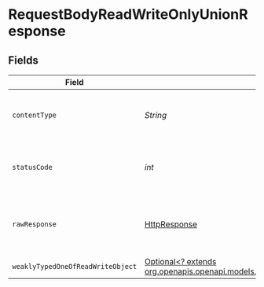 # RequestBodyReadWriteOnlyUnionResponse


## Fields

| Field                                                                                                                                                        | Type                                                                                                                                                         | Required                                                                                                                                                     | Description                                                                                                                                                  |
| ------------------------------------------------------------------------------------------------------------------------------------------------------------ | ------------------------------------------------------------------------------------------------------------------------------------------------------------ | ------------------------------------------------------------------------------------------------------------------------------------------------------------ | ------------------------------------------------------------------------------------------------------------------------------------------------------------ |
| `contentType`                                                                                                                                                | *String*                                                                                                                                                     | :heavy_check_mark:                                                                                                                                           | HTTP response content type for this operation                                                                                                                |
| `statusCode`                                                                                                                                                 | *int*                                                                                                                                                        | :heavy_check_mark:                                                                                                                                           | HTTP response status code for this operation                                                                                                                 |
| `rawResponse`                                                                                                                                                | [HttpResponse<InputStream>](https://docs.oracle.com/en/java/javase/11/docs/api/java.net.http/java/net/http/HttpResponse.html)                                | :heavy_check_mark:                                                                                                                                           | Raw HTTP response; suitable for custom response parsing                                                                                                      |
| `weaklyTypedOneOfReadWriteObject`                                                                                                                            | [Optional<? extends org.openapis.openapi.models.shared.WeaklyTypedOneOfReadWriteObjectOutput>](../../models/shared/WeaklyTypedOneOfReadWriteObjectOutput.md) | :heavy_minus_sign:                                                                                                                                           | OK                                                                                                                                                           |